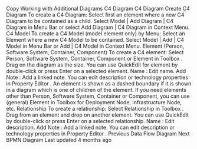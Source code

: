 Copy
Working with Additional Diagrams
C4 Diagram
C4 Diagram
Create C4 Diagram
To create a C4 Diagram:
Select first an element where a new C4 Diagram to be contained as a child.
Select 
Model | Add Diagram | C4 Diagram
 in Menu Bar or select 
Add Diagram | C4 Diagram
 in Context Menu.
C4 Model
To create a C4 Model (model element only) by Menu:
Select an Element where a new C4 Model to be contained.
Select 
Model | Add | C4 Model
 in Menu Bar or 
Add | C4 Model
 in Context Menu.
Element (Person, Software System, Container, Component)
To create a C4 element:
Select 
Person, Software System, Container, Component or Element
 in 
Toolbox
.
Drag on the diagram as the size.
You can use 
QuickEdit
 for element by double-click or press 
Enter
 on a selected element.
Name
 : Edit name.
Add Note
 : Add a linked note.
You can edit 
description
 or 
technology
 properties in 
Property Editor
.
An element is shown as a dashed boundary if it is shown in a diagram which is one of children of the element.
If you need elements other than Person, Software System, Container or Component, you can use (general) 
Element
 in Toolbox for Deployment Node, Infrastructure Node, etc.
Relationship
To create a relationship:
Select 
Relationship
 in 
Toolbox
.
Drag from an element and drop on another element.
You can use 
QuickEdit
 by double-click or press 
Enter
 on a selected relationship.
Name
 : Edit description.
Add Note
 : Add a linked note.
You can edit 
description
 or 
technology
 properties in 
Property Editor
.
Previous
Data Flow Diagram
Next
BPMN Diagram
Last updated 
4 months ago